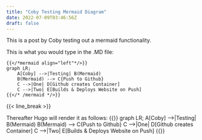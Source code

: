 ```yaml
---
title: "Coby Testing Mermaid Diagram"
date: 2022-07-09T03:46:56Z
draft: false
---
```


This is a post by Coby testing out a mermaid functionality.

This is what you would type in the .MD file:
```
{{</*mermaid align="left"*/>}}
graph LR;
    A[Coby] -->|Testing| B(Mermaid)
    B(Mermaid) --> C{Push to Github}
    C -->|One| D[Github creates Container]
    C -->|Two| E[Builds & Deploys Website on Push]
{{</* /mermaid */>}}
```

{{< line_break >}}

Thereafter Hugo will render it as follows:
{{<mermaid align="left">}}
graph LR;
    A[Coby] -->|Testing| B(Mermaid)
    B(Mermaid) --> C{Push to Github}
    C -->|One| D[Github creates Container]
    C -->|Two| E[Builds & Deploys Website on Push]
{{</mermaid>}}
